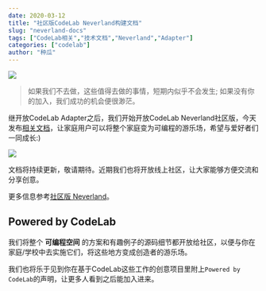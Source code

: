 ```yaml
---
date: 2020-03-12
title: "社区版CodeLab Neverland构建文档"
slug: "neverland-docs"
tags: ["CodeLab相关","技术文档","Neverland","Adapter"]
categories: ["codelab"]
author: "种瓜"
---
```


<img className="img-responsive" src="https://adapter.codelab.club/img/adapter_party.jpeg" />


> 如果我们不去做，这些值得去做的事情，短期内似乎不会发生; 如果没有你的加入，我们成功的机会便很渺茫。  



<!--truncate-->

继开放CodeLab Adapter之后，我们开始开放CodeLab Neverland社区版，今天发布[相关文档](https://adapter.codelab.club/Neverland/)，让家庭用户可以将整个家庭变为可编程的游乐场，希望与爱好者们一同成长:)

![](/img/95d5e674cd918c7f1b393033458d8135.png)

文档将持续更新，敬请期待。近期我们也将开放线上社区，让大家能够方便交流和分享创意。

更多信息参考[社区版 Neverland](https://www.codelab.club/blog/neverland-community/)。

## Powered by CodeLab
我们将整个 **可编程空间** 的方案和有趣例子的源码细节都开放给社区，以便与你在家庭/学校中去实施它们，将这些地方变成创造者的游乐场。

我们也将乐于见到你在基于CodeLab这些工作的创意项目里附上`Powered by CodeLab`的声明，让更多人看到之后能加入进来。